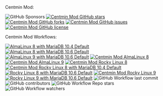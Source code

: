 Centmin Mod:

![GitHub Sponsors](https://img.shields.io/github/sponsors/centminmod) [![Centmin Mod GitHub stars](https://img.shields.io/github/stars/centminmod/centminmod.svg?style=flat-square)](https://github.com/centminmod/centminmod/stargazers) [![Centmin Mod GitHub forks](https://img.shields.io/github/forks/centminmod/centminmod.svg?style=flat-square)](https://github.com/centminmod/centminmod/network) [![Centmin Mod GitHub issues](https://img.shields.io/github/issues/centminmod/centminmod.svg?style=flat-square)](https://github.com/centminmod/centminmod/issues) [![Centmin Mod GitHub license](https://img.shields.io/badge/license-GPL-blue.svg?style=flat-square)](https://raw.githubusercontent.com/centminmod/centminmod/master/license.txt)

Centmin Mod Workflows:

[![AlmaLinux 8 with MariaDB 10.4 Default](https://github.com/centminmod/centminmod-workflows/actions/workflows/almalinux8-mariadb10.4.yml/badge.svg)](https://github.com/centminmod/centminmod-workflows/actions/workflows/almalinux8-mariadb10.4.yml) [![AlmaLinux 8 with MariaDB 10.6 Default](https://github.com/centminmod/centminmod-workflows/actions/workflows/almalinux8-mariadb10.6.yml/badge.svg)](https://github.com/centminmod/centminmod-workflows/actions/workflows/almalinux8-mariadb10.6.yml) [![AlmaLinux 9 with MariaDB 10.6 Default](https://github.com/centminmod/centminmod-workflows/actions/workflows/almalinux9-mariadb10.6.yml/badge.svg)](https://github.com/centminmod/centminmod-workflows/actions/workflows/almalinux9-mariadb10.6.yml) [![Centmin Mod AlmaLinux 8](https://github.com/centminmod/centminmod-workflows/actions/workflows/main.yml/badge.svg?branch=master)](https://github.com/centminmod/centminmod-workflows/actions/workflows/main.yml) [![Centmin Mod AlmaLinux 9](https://github.com/centminmod/centminmod-workflows/actions/workflows/almalinux9.yml/badge.svg)](https://github.com/centminmod/centminmod-workflows/actions/workflows/almalinux9.yml) [![Centmin Mod Rocky Linux 8](https://github.com/centminmod/centminmod-workflows/actions/workflows/rockylinux8.yml/badge.svg)](https://github.com/centminmod/centminmod-workflows/actions/workflows/rockylinux8.yml) [![Centmin Mod Rocky Linux 8 with MariaDB 10.4 Default](https://github.com/centminmod/centminmod-workflows/actions/workflows/rockylinux8-mariadb10.4.yml/badge.svg)](https://github.com/centminmod/centminmod-workflows/actions/workflows/rockylinux8-mariadb10.4.yml) [![Rocky Linux 8 with MariaDB 10.6 Default](https://github.com/centminmod/centminmod-workflows/actions/workflows/rockylinux8-mariadb10.6.yml/badge.svg)](https://github.com/centminmod/centminmod-workflows/actions/workflows/rockylinux8-mariadb10.6.yml) [![Centmin Mod Rocky Linux 9](https://github.com/centminmod/centminmod-workflows/actions/workflows/rockylinux9.yml/badge.svg)](https://github.com/centminmod/centminmod-workflows/actions/workflows/rockylinux9.yml) [![Rocky Linux 9 with MariaDB 10.6 Default](https://github.com/centminmod/centminmod-workflows/actions/workflows/rockylinux9-mariadb10.6.yml/badge.svg)](https://github.com/centminmod/centminmod-workflows/actions/workflows/rockylinux9-mariadb10.6.yml)
![GitHub Workflow last commit](https://img.shields.io/github/last-commit/centminmod/centminmod-workflows) ![GitHub contributors](https://img.shields.io/github/contributors/centminmod/centminmod-workflows) ![GitHub Workflow Repo stars](https://img.shields.io/github/stars/centminmod/centminmod-workflows) ![GitHub Workflow watchers](https://img.shields.io/github/watchers/centminmod/centminmod-workflows)